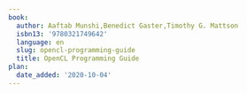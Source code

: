 ```yaml
---
book:
  author: Aaftab Munshi,Benedict Gaster,Timothy G. Mattson
  isbn13: '9780321749642'
  language: en
  slug: opencl-programming-guide
  title: OpenCL Programming Guide
plan:
  date_added: '2020-10-04'
---
```


